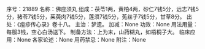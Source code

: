 序号：21889
名称：佛座须丸
组成：茯苓1两，黄柏4两，砂仁7钱5分，远志7钱5分，猪苓7钱5分，茱萸肉7钱5分，莲须7钱5分，菟丝子7钱5分，甘草8分。
出处：《痘疹传心录》卷十八。
主治：梦遗。
加减：None
功效：None
用法用量：每服3钱，空心白汤送下。
制备方法：上为末，山药糊丸，如梧桐子大。
临床应用：None
各家论述：None
用药禁忌：None
附注：None
